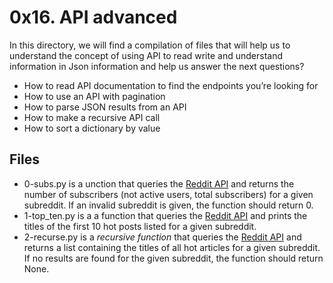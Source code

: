 # 0x16. API advanced
In this directory, we will find a compilation of files that will help us to understand the concept of using API to read write and understand information in Json information and help us answer the next questions?
-   How to read API documentation to find the endpoints you’re looking for
-   How to use an API with pagination
-   How to parse JSON results from an API
-   How to make a recursive API call
-   How to sort a dictionary by value
## Files
 - 0-subs.py is a unction that queries the [Reddit API](https://intranet.hbtn.io/rltoken/odMvR9obKnQCx5EaM6_YFA "Reddit API") and returns the number of subscribers (not active users, total subscribers) for a given subreddit. If an invalid subreddit is given, the function should return 0.
 - 1-top_ten.py is a a function that queries the [Reddit API](https://intranet.hbtn.io/rltoken/odMvR9obKnQCx5EaM6_YFA "Reddit API") and prints the titles of the first 10 hot posts listed for a given subreddit.
 - 2-recurse.py is a _recursive function_ that queries the [Reddit API](https://intranet.hbtn.io/rltoken/odMvR9obKnQCx5EaM6_YFA "Reddit API") and returns a list containing the titles of all hot articles for a given subreddit. If no results are found for the given subreddit, the function should return None.
